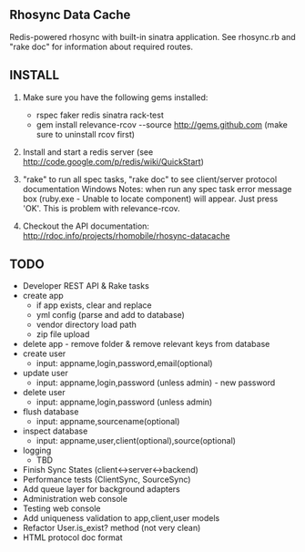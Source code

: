 Rhosync Data Cache
-------------------------------------------------------------

Redis-powered rhosync with built-in sinatra application. See rhosync.rb and "rake doc"
for information about required routes.

INSTALL
-------------------------------------------------------------
1. Make sure you have the following gems installed:

	* rspec faker redis sinatra rack-test
	* gem install relevance-rcov --source http://gems.github.com (make sure to uninstall rcov first)
	
2. Install and start a redis server (see <http://code.google.com/p/redis/wiki/QuickStart>)

3. "rake" to run all spec tasks, "rake doc" to see client/server protocol documentation
Windows Notes: when run any spec task error message box (ruby.exe - Unable to locate component) will appear. Just press 'OK'. 
This is problem with relevance-rcov.

4. Checkout the API documentation: <http://rdoc.info/projects/rhomobile/rhosync-datacache>

TODO
-------------------------------------------------------------
* Developer REST API & Rake tasks
* create app
  * if app exists, clear and replace
  * yml config (parse and add to database)
  * vendor directory load path
  * zip file upload
* delete app - remove folder & remove relevant keys from database
* create user
  * input: appname,login,password,email(optional)
* update user
  * input: appname,login,password (unless admin) - new password
* delete user
  * input: appname,login,password (unless admin)
* flush database
  * input: appname,sourcename(optional)
* inspect database
  * input: appname,user,client(optional),source(optional)
* logging
  * TBD
* Finish Sync States (client<->server<->backend)
* Performance tests (ClientSync, SourceSync)
* Add queue layer for background adapters
* Administration web console
* Testing web console
* Add uniqueness validation to app,client,user models
* Refactor User.is_exist? method (not very clean)
* HTML protocol doc format